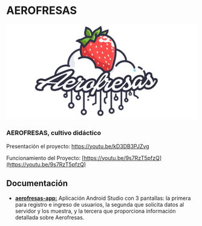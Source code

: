 # AEROFRESAS

[![documentacion imagen](https://github.com/Aerofresas/aerofresas/blob/main/poster.png?raw=true "documentacion imagen")](# "documentacion imagen")

### AEROFRESAS, cultivo didáctico

Presentación el proyecto: [https://youtu.be/kD3DB3PJZvg ](https://youtu.be/RUXNvCBa0ak)

Funcionamiento del Proyecto: [https://youtu.be/9s7RzT5pfzQ](https://youtu.be/9s7RzT5pfzQ)

## Documentación

- **[aerofresas-app:][aerofresas-app]** Aplicación Android Studio con 3 pantallas: la primera para registro e ingreso de usuarios, la segunda que solicita datos al servidor y los muestra, y la tercera que proporciona información detallada sobre Aerofresas.

[aerofresas-app]: "aerofresas-app"
